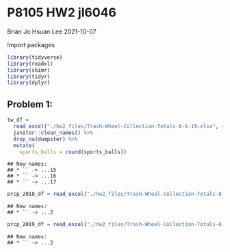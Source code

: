 P8105 HW2 jl6046
================
Brian Jo Hsuan Lee
2021-10-07

Import packages

``` r
library(tidyverse)
library(readxl)
library(skimr)
library(tidyr)
library(dplyr)
```

## Problem 1:

``` r
tw_df = 
  read_excel("./hw2_files/Trash-Wheel-Collection-Totals-8-6-19.xlsx", sheet = 1) %>%
  janitor::clean_names() %>%
  drop_na(dumpster) %>%
  mutate(
    sports_balls = round(sports_balls))
```

    ## New names:
    ## * `` -> ...15
    ## * `` -> ...16
    ## * `` -> ...17

``` r
prcp_2018_df = read_excel("./hw2_files/Trash-Wheel-Collection-Totals-8-6-19.xlsx", sheet = 5)
```

    ## New names:
    ## * `` -> ...2

``` r
prcp_2019_df = read_excel("./hw2_files/Trash-Wheel-Collection-Totals-8-6-19.xlsx", sheet = "2019 Precipitation")
```

    ## New names:
    ## * `` -> ...2
